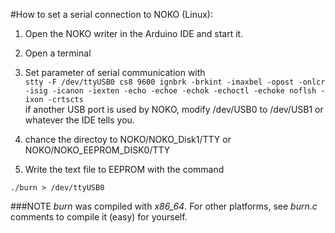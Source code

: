 #How to set a serial connection to NOKO (Linux):

1. Open the NOKO writer in the Arduino IDE and start it. 

2. Open a terminal

3. Set parameter of serial communication with  
``` stty -F /dev/ttyUSB0 cs8 9600 ignbrk -brkint -imaxbel -opost -onlcr -isig -icanon -iexten -echo -echoe -echok -echoctl -echoke noflsh -ixon -crtscts ```  
if another USB port is used by NOKO, modify /dev/USB0 to /dev/USB1 or whatever the IDE tells you.

4. chance the directoy to NOKO/NOKO_Disk1/TTY or NOKO/NOKO_EEPROM_DISK0/TTY

5. Write the text file to EEPROM with the command
```
./burn > /dev/ttyUSB0
```

###NOTE 
*burn* was compiled with *x86_64*. For other platforms, see *burn.c* comments to compile it (easy) for yourself.
